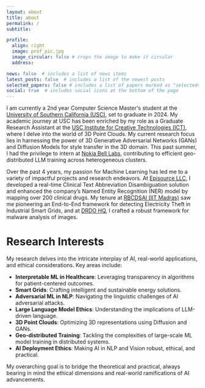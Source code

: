 ```yaml
---
layout: about
title: about
permalink: /
subtitle:

profile:
  align: right
  image: prof_pic.jpg
  image_circular: false # crops the image to make it circular
  address:

news: false  # includes a list of news items
latest_posts: false  # includes a list of the newest posts
selected_papers: false # includes a list of papers marked as "selected={true}"
social: true  # includes social icons at the bottom of the page
---
```


I am currently a 2nd year Computer Science Master's student at the <a href='https://www.cs.usc.edu/'>University of Southern California (USC)</a>, set to graduate in 2024. My academic journey at USC has been enriched by my role as a Graduate Research Assistant at the <a href='https://ict.usc.edu/'>USC Institute for Creative Technologies (ICT)</a>, where I delve into the world of 3D Point Clouds. My current research focus lies in harnessing the power of 3D Generative Adversarial Networks (GANs) and Diffusion Models for style transfer in the 3D domain. This past summer, I had the privilege to intern at <a href='https://www.bell-labs.com/#gref'>Nokia Bell Labs</a>, contributing to efficient geo-distributed LLM training across heterogeneous clusters.

Over the past 4 years, my passion for Machine Learning has led me to a variety of impactful projects and research endeavors. At <a href='https://www.episource.com/'>Episource LLC</a>, I developed a real-time Clinical Text Abbreviation Disambiguation solution and enhanced the company’s Named Entity Recognition (NER) model by mapping over 200 clinical drugs. My tenure at <a href='https://rbcdsai.iitm.ac.in/'>RBCDSAI (IIT Madras)</a> saw me pioneering an End-to-End framework for detecting Electricity Theft in Industrial Smart Grids, and at <a href='https://www.drdo.gov.in/'> DRDO HQ</a>, I crafted a robust framework for malware analysis of images.

# Research Interests

My research delves into the intricate interplay of AI, real-world applications, and ethical considerations. Key areas include:

- **Interpretable ML in Healthcare**: Leveraging transparency in algorithms for patient-centered outcomes.
- **Smart Grids**: Crafting intelligent and sustainable energy solutions.
- **Adversarial ML in NLP**: Navigating the linguistic challenges of AI adversarial attacks.
- **Large Language Model Ethics**: Understanding the implications of LLM-driven language.
- **3D Point Clouds**: Optimizing 3D representations using Diffusion and GANs.
- **Geo-distributed Training**: Tackling the complexities of large-scale ML model training in distributed systems.
- **AI Deployment Ethics**: Making AI in NLP and Vision robust, ethical, and practical.

My overarching goal is to bridge the theoretical and practical, always bearing in mind the ethical dimensions and real-world ramifications of AI advancements.